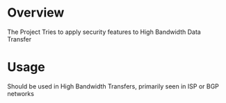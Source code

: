 # Overview
The Project Tries to apply security features to High Bandwidth Data Transfer
# Usage
Should be used in High Bandwidth Transfers, primarily seen in ISP or BGP networks
